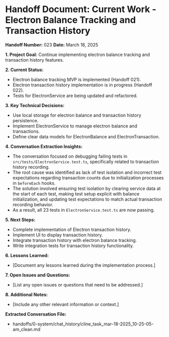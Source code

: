 # Handoff Document: Current Work - Electron Balance Tracking and Transaction History

**Handoff Number:** 023
**Date:** March 18, 2025

**1. Project Goal:**
Continue implementing electron balance tracking and transaction history features.

**2. Current Status:**

- Electron balance tracking MVP is implemented (Handoff 021).
- Electron transaction history implementation is in progress (Handoff 022).
- Tests for ElectronService are being updated and refactored.

**3. Key Technical Decisions:**

- Use local storage for electron balance and transaction history persistence.
- Implement ElectronService to manage electron balance and transactions.
- Define clear data models for ElectronBalance and ElectronTransaction.

**4. Conversation Extraction Insights:**

- The conversation focused on debugging failing tests in `src/tests/ElectronService.test.ts`, specifically related to transaction history recording.
- The root cause was identified as lack of test isolation and incorrect test expectations regarding transaction counts due to initialization processes in `beforeEach` hooks.
- The solution involved ensuring test isolation by clearing service data at the start of each test, making test setup explicit with balance initialization, and updating test expectations to match actual transaction recording behavior.
- As a result, all 23 tests in `ElectronService.test.ts` are now passing.

**5. Next Steps:**

- Complete implementation of Electron transaction history.
- Implement UI to display transaction history.
- Integrate transaction history with electron balance tracking.
- Write integration tests for transaction history functionality.

**6. Lessons Learned:**

- [Document any lessons learned during the implementation process.]

**7. Open Issues and Questions:**

- [List any open issues or questions that need to be addressed.]

**8. Additional Notes:**

- [Include any other relevant information or context.]

**Extracted Conversation File:**

- handoffs/0-system/chat_history/cline_task_mar-18-2025_10-25-05-am_clean.md
